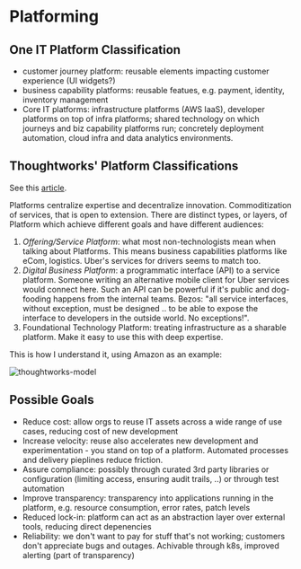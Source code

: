 # Platforming

## One IT Platform Classification 

* customer journey platform: reusable elements impacting customer experience (UI widgets?)
* business capability platforms: reusable featues, e.g. payment, identity, inventory management
* Core IT platforms: infrastructure platforms (AWS IaaS), developer platforms on top of infra platforms; shared technology on which journeys and biz capability platforms run; concretely deployment automation, cloud infra and data analytics environments.

## Thoughtworks' Platform Classifications

See this [article](https://www.thoughtworks.com/en-de/insights/blog/platform-tech-strategy-three-layers).

Platforms centralize expertise and decentralize innovation. Commoditization of services, that is open to extension.
There are distinct types, or layers, of Platform which achieve different goals and have different audiences:

1. _Offering/Service Platform_: what most non-technologists mean when talking about Platforms. This means business capabilities platforms like eCom, logistics. Uber's services for drivers seems to match too.
2. _Digital Business Platform_: a programmatic interface (API) to a service platform. Someone writing an alternative mobile client for Uber services would connect here. Such an API can be powerful if it's public and dog-fooding happens from the internal teams. Bezos: "all service interfaces, without exception, must be designed .. to be able to expose the interface to developers in the outside world. No exceptions!".
3. Foundational Technology Platform: treating infrastructure as a sharable platform. Make it easy to use this with deep expertise. 

This is how I understand it, using Amazon as an example:

![thoughtworks-model](https://github.com/user-attachments/assets/37966fb1-586e-499f-a817-9a1132ba0c01)


## Possible Goals 

* Reduce cost: allow orgs to reuse IT assets across a wide range of use cases, reducing cost of new development
* Increase velocity: reuse also accelerates new development and experimentation - you stand on top of a platform. Automated processes and delivery pieplines reduce friction.
* Assure compliance: possibly through curated 3rd party libraries or configuration (limiting access, ensuring audit trails, ..) or through test automation
* Improve transparency: transparency into applications running in the platform, e.g. resource consumption, error rates, patch levels
* Reduced lock-in: platform can act as an abstraction layer over external tools, reducing direct depenencies
* Reliability: we don't want to pay for stuff that's not working; customers don't appreciate bugs and outages. Achivable through k8s, improved alerting (part of transparency)
